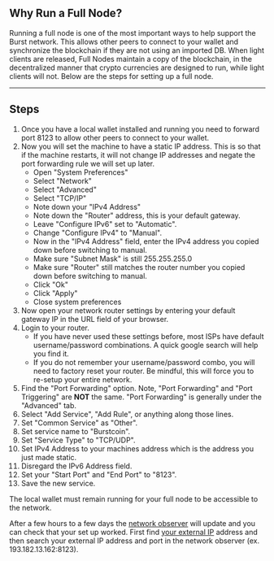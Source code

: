 <div class="row sqs-row">
<div class="col sqs-col-3 span-3">
<div id="block-e871ba1bdafeeb570416" class="sqs-block html-block sqs-block-html" data-block-type="2">
<div class="sqs-block-content">
<h2>Why Run a Full Node?</h2>
</div>
</div>
</div>
<div class="col sqs-col-9 span-9">
<div id="block-1ac097324b450625dcfc" class="sqs-block html-block sqs-block-html" data-block-type="2">
<div class="sqs-block-content">

Running a full node is one of the most important ways to help support the Burst network. This allows other peers to connect to your wallet and synchronize the blockchain if they are not using an imported DB. When light clients are released, Full Nodes maintain a copy of the blockchain, in the decentralized manner that crypto currencies are designed to run, while light clients will not. Below are the steps for setting up a full node.

</div>
</div>
</div>
</div>
<div class="row sqs-row">
<div class="col sqs-col-12 span-12">
<div id="block-yui_3_17_2_3_1514524378123_7207" class="sqs-block horizontalrule-block sqs-block-horizontalrule" data-block-type="47">
<div class="sqs-block-content">

<hr />

</div>
</div>
</div>
</div>
<h2>Steps</h2>
<div class="row sqs-row">
<div class="col sqs-col-12 span-12">
<div id="block-yui_3_17_2_3_1514762412807_15661" class="sqs-block html-block sqs-block-html sqs-col-9 span-9 float float-right" data-block-type="2">
<div class="sqs-block-content">
<ol>
 	<li>Once you have a local wallet installed and running you need to forward port 8123 to allow other peers to connect to your wallet.</li>
 	<li>Now you will set the machine to have a static IP address. This is so that if the machine restarts, it will not change IP addresses and negate the port forwarding rule we will set up later.
<ul>
 	<li>Open "System Preferences"</li>
 	<li>Select "Network"</li>
 	<li>Select "Advanced"</li>
 	<li>Select "TCP/IP"</li>
 	<li>Note down your "IPv4 Address"</li>
 	<li>Note down the "Router" address, this is your default gateway.</li>
 	<li>Leave "Configure IPv6" set to "Automatic".</li>
 	<li>Change "Configure IPv4" to "Manual".</li>
 	<li>Now in the "IPv4 Address" field, enter the IPv4 address you copied down before switching to manual.</li>
 	<li>Make sure "Subnet Mask" is still
255.255.255.0</li>
 	<li>Make sure "Router" still matches the router number you copied down before switching to manual.</li>
 	<li>Click "Ok"</li>
 	<li>Click "Apply"</li>
 	<li>Close system preferences</li>
</ul>
</li>
 	<li>Now open your network router settings by entering your default gateway IP in the URL field of your browser.</li>
 	<li>Login to your router.
<ul>
 	<li>If you have never used these settings before, most ISPs have default username/password combinations. A quick google search will help you find it.</li>
 	<li>If you do not remember your username/password combo, you will need to factory reset your router. Be mindful, this will force you to re-setup your entire network.</li>
</ul>
</li>
 	<li>Find the "Port Forwarding" option. Note, "Port Forwarding" and "Port Triggering" are <strong>NOT</strong> the same. "Port Forwarding" is generally under the "Advanced" tab.</li>
 	<li>Select "Add Service", "Add Rule", or anything along those lines.</li>
 	<li>Set "Common Service" as "Other".</li>
 	<li>Set service name to "Burstcoin".</li>
 	<li>Set "Service Type" to "TCP/UDP".</li>
 	<li>Set IPv4 Address to your machines address which is the address you just made static.</li>
 	<li>Disregard the IPv6 Address field.</li>
 	<li>Set your "Start Port" and "End Port" to "8123".</li>
 	<li>Save the new service.</li>
</ol>
The local wallet must remain running for your full node to be accessible to the network.

After a few hours to a few days the <a href="https://explore.burst.cryptoguru.org/tool/observe" target="_blank" rel="noopener">network observer</a> will update and you can check that your set up worked. First find <a href="https://www.myexternalip.com/" target="_blank" rel="noopener">your external IP</a> address and then search your external IP address and port in the network observer (ex. 193.182.13.162:8123).

</div>
</div>
</div>
</div>
